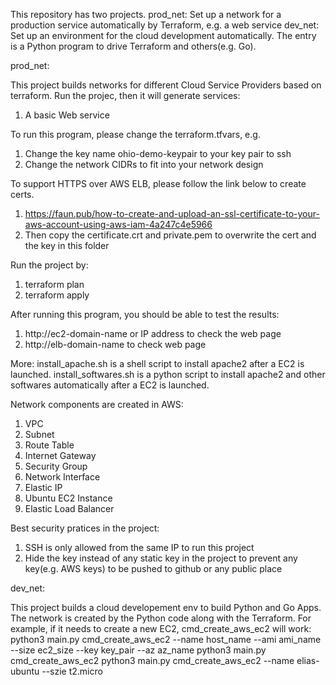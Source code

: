 This repository has two projects.
prod_net: Set up a network for a production service automatically by Terraform, e.g. a web service
dev_net: Set up an environment for the cloud development automatically. The entry is a Python program to drive Terraform and others(e.g. Go). 


prod_net:

This project builds networks for different Cloud Service Providers based on terraform. Run the projec, then it will generate services:
1. A basic Web service


To run this program, please change the terraform.tfvars, e.g.
1. Change the key name ohio-demo-keypair to your key pair to ssh
2. Change the network CIDRs to fit into your network design

To support HTTPS over AWS ELB, please follow the link below to create certs.
1. https://faun.pub/how-to-create-and-upload-an-ssl-certificate-to-your-aws-account-using-aws-iam-4a247c4e5966
2. Then copy the certificate.crt and private.pem to overwrite the cert and the key in this folder

Run the project by:

1. terraform plan
2. terraform apply

After running this program, you should be able to test the results:
1. http://ec2-domain-name or IP address to check the web page
2. http://elb-domain-name to check web page

More:
install_apache.sh is a shell script to install apache2 after a EC2 is launched. 
install_softwares.sh is a python script to install apache2 and other softwares automatically after a EC2 is launched. 


Network components are created in AWS:
1. VPC
2. Subnet
3. Route Table
4. Internet Gateway
5. Security Group
6. Network Interface
7. Elastic IP 
8. Ubuntu EC2 Instance
9. Elastic Load Balancer

Best security pratices in the project:
1. SSH is only allowed from the same IP to run this project
2. Hide the key instead of any static key in the project to prevent any key(e.g. AWS keys) to be pushed to github or any public place


dev_net:

This project builds a cloud developement env to build Python and Go Apps. The network is created by the Python code along with the Terraform.
For example, if it needs to create a new EC2, cmd_create_aws_ec2 will work: 
python3 main.py cmd_create_aws_ec2 --name host_name --ami ami_name --size ec2_size --key key_pair  --az az_name
python3 main.py cmd_create_aws_ec2 
python3 main.py cmd_create_aws_ec2 --name elias-ubuntu --szie t2.micro